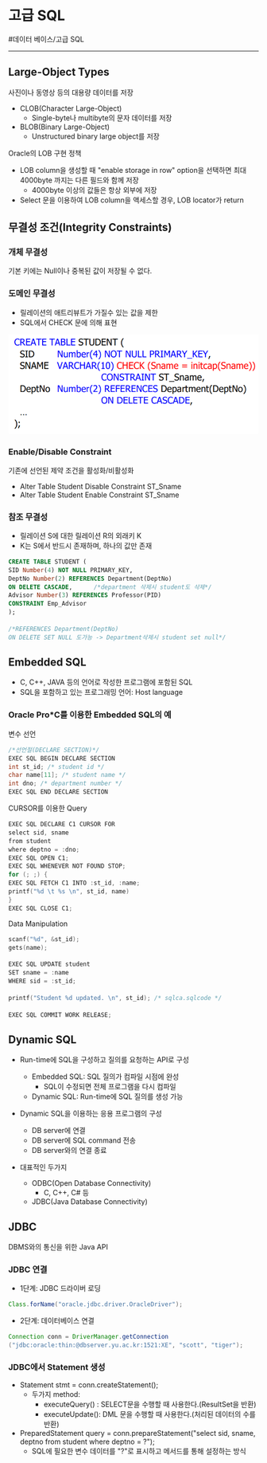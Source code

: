 # 고급 SQL
#데이터 베이스/고급 SQL

---
##  Large-Object Types
사진이나 동영상 등의 대용량 데이터를 저장
- CLOB(Character Large-Object)
    - Single-byte나 multibyte의 문자 데이터를 저장
- BLOB(Binary Large-Object)
    - Unstructured binary large object를 저장

Oracle의 LOB 구현 정책
- LOB column을 생성할 때 "enable storage in row" option을 선택하면 최대 4000byte 까지는 다른 필드와 함께 저장
    - 4000byte 이상의 값들은 항상 외부에 저장
- Select 문을 이용하여 LOB column을 액세스할 경우, LOB locator가 return

## 무결성 조건(Integrity Constraints)

### 개체 무결성
기본 키에는 Null이나 중복된 값이 저장될 수 없다.

### 도메인 무결성
- 릴레이션의 애트리뷰트가 가질수 있는 값을 제한
- SQL에서 CHECK 문에 의해 표현

![](./img/고S_1.png)

### Enable/Disable Constraint
기존에 선언된 제약 조건을 활성화/비활성화
- Alter Table Student Disable Constraint ST_Sname
- Alter Table Student Enable Constraint ST_Sname

### 참조 무결성
- 릴레이션 S에 대한 릴레이션 R의 외래키 K
- K는 S에서 반드시 존재하며, 하나의 값만 존재

```sql
CREATE TABLE STUDENT (
SID Number(4) NOT NULL PRIMARY_KEY,
DeptNo Number(2) REFERENCES Department(DeptNo)
ON DELETE CASCADE,      /*department 삭제시 student도 삭제*/
Advisor Number(3) REFERENCES Professor(PID)
CONSTRAINT Emp_Advisor
);

/*REFERENCES Department(DeptNo)
ON DELETE SET NULL 도가능 -> Department삭제시 student set null*/
```

## Embedded SQL
- C, C++, JAVA 등의 언어로 작성한 프로그램에 포함된 SQL
- SQL을 포함하고 있는 프로그래밍 언어: Host language

### Oracle Pro*C를 이용한 Embedded SQL의 예

변수 선언
```c
/*선언절(DECLARE SECTION)*/
EXEC SQL BEGIN DECLARE SECTION
int st_id; /* student id */
char name[11]; /* student name */
int dno; /* department number */
EXEC SQL END DECLARE SECTION
````

CURSOR를 이용한 Query
```c
EXEC SQL DECLARE C1 CURSOR FOR
select sid, sname
from student
where deptno = :dno;
EXEC SQL OPEN C1;
EXEC SQL WHENEVER NOT FOUND STOP;
for (; ;) {
EXEC SQL FETCH C1 INTO :st_id, :name;
printf("%d \t %s \n", st_id, name)
}
EXEC SQL CLOSE C1;
```

Data Manipulation
```c
scanf("%d", &st_id);
gets(name);

EXEC SQL UPDATE student
SET sname = :name
WHERE sid = :st_id;

printf("Student %d updated. \n", st_id); /* sqlca.sqlcode */

EXEC SQL COMMIT WORK RELEASE;
```

## Dynamic SQL
- Run-time에 SQL을 구성하고 질의를 요청하는 API로 구성
    - Embedded SQL: SQL 질의가 컴파일 시점에 완성
        - SQL이 수정되면 전체 프로그램을 다시 컴파일
    - Dynamic SQL: Run-time에 SQL 질의를 생성 가능

- Dynamic SQL을 이용하는 응용 프로그램의 구성
    - DB server에 연결
    - DB server에 SQL command 전송
    - DB server와의 연결 종료

- 대표적인 두가지
    - ODBC(Open Database Connectivity)
        - C, C++, C# 등
    - JDBC(Java Database Connectivity)

## JDBC
DBMS와의 통신을 위한 Java API

### JDBC 연결
- 1단계: JDBC 드라이버 로딩
```java
Class.forName("oracle.jdbc.driver.OracleDriver");
```

- 2단계: 데이터베이스 연결
```java
Connection conn = DriverManager.getConnection
("jdbc:oracle:thin:@dbserver.yu.ac.kr:1521:XE", "scott", "tiger");
```

### JDBC에서 Statement 생성
- Statement stmt = conn.createStatement();
    - 두가지 method:
        - executeQuery() : SELECT문을 수행할 때 사용한다.(ResultSet을 반환)
        - executeUpdate(): DML 문을 수행할 때 사용한다.(처리된 데이터의 수를 반환)
- PreparedStatement query = conn.prepareStatement("select sid, sname, deptno from student where deptno = ?");
    - SQL에 필요한 변수 데이터를 "?"로 표시하고 메서드를 통해 설정하는 방식